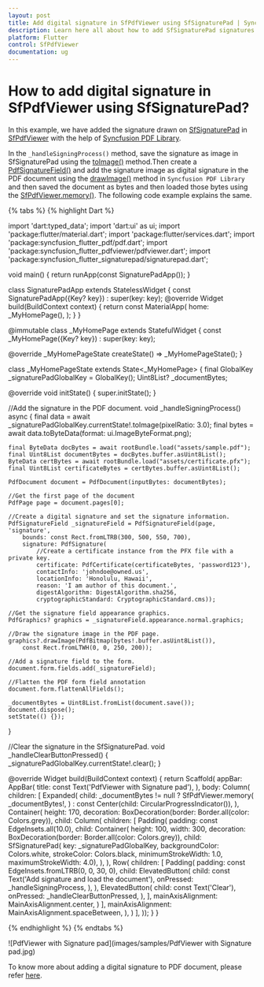 ```yaml
---
layout: post
title: Add digital signature in SfPdfViewer using SfSignaturePad | Syncfusion
description: Learn here all about how to add SfSignaturePad signatures in the Syncfusion Flutter PDF Viewer (SfPdfViewer) widget and more.
platform: Flutter
control: SfPdfViewer
documentation: ug
---
```


# How to add digital signature in SfPdfViewer using SfSignaturePad?

In this example, we have added the signature drawn on [SfSignaturePad](https://pub.dev/documentation/syncfusion_flutter_signaturepad/latest/signaturepad/SfSignaturePad-class.html) in [SfPdfViewer](https://pub.dev/documentation/syncfusion_flutter_pdfviewer/latest/pdfviewer/SfPdfViewer-class.html) with the help of [Syncfusion PDF Library](https://pub.dev/documentation/syncfusion_flutter_pdf/latest/pdf/pdf-library.html#classes). 

In the `_handleSigningProcess()` method, save the signature as image in SfSignaturePad using the [toImage()](https://pub.dev/documentation/syncfusion_flutter_signaturepad/latest/signaturepad/SfSignaturePadState/toImage.html) method.Then create a [PdfSignatureField()](https://pub.dev/documentation/syncfusion_flutter_pdf/latest/pdf/PdfSignatureField-class.html) and add the signature image as digital signature in the PDF document using the [drawImage()](https://pub.dev/documentation/syncfusion_flutter_pdf/latest/pdf/PdfGraphics/drawImage.html) method in `Syncfusion PDF Library` and then saved the document as bytes and then loaded those bytes using the [SfPdfViewer.memory()](https://pub.dev/documentation/syncfusion_flutter_pdfviewer/latest/pdfviewer/SfPdfViewer/SfPdfViewer.memory.html). The following code example explains the same.

{% tabs %}
{% highlight Dart %}

import 'dart:typed_data';
import 'dart:ui' as ui;
import 'package:flutter/material.dart';
import 'package:flutter/services.dart';
import 'package:syncfusion_flutter_pdf/pdf.dart';
import 'package:syncfusion_flutter_pdfviewer/pdfviewer.dart';
import 'package:syncfusion_flutter_signaturepad/signaturepad.dart';

void main() {
  return runApp(const SignaturePadApp());
}

class SignaturePadApp extends StatelessWidget {
  const SignaturePadApp({Key? key}) : super(key: key);
  @override
  Widget build(BuildContext context) {
    return const MaterialApp(
      home: _MyHomePage(),
    );
  }
}

@immutable
class _MyHomePage extends StatefulWidget {
  const _MyHomePage({Key? key}) : super(key: key);

  @override
  _MyHomePageState createState() => _MyHomePageState();
}

class _MyHomePageState extends State<_MyHomePage> {
  final GlobalKey<SfSignaturePadState> _signaturePadGlobalKey = GlobalKey();
  Uint8List? _documentBytes;

  @override
  void initState() {
    super.initState();
  }

  //Add the signature in the PDF document.
  void _handleSigningProcess() async {
    final data =
        await _signaturePadGlobalKey.currentState!.toImage(pixelRatio: 3.0);
    final bytes = await data.toByteData(format: ui.ImageByteFormat.png);

    final ByteData docBytes = await rootBundle.load("assets/sample.pdf");
    final Uint8List documentBytes = docBytes.buffer.asUint8List();
    ByteData certBytes = await rootBundle.load("assets/certificate.pfx");
    final Uint8List certificateBytes = certBytes.buffer.asUint8List();

    PdfDocument document = PdfDocument(inputBytes: documentBytes);

    //Get the first page of the document
    PdfPage page = document.pages[0];

    //Create a digital signature and set the signature information.
    PdfSignatureField _signatureField = PdfSignatureField(page, 'signature',
        bounds: const Rect.fromLTRB(300, 500, 550, 700),
        signature: PdfSignature(
            //Create a certificate instance from the PFX file with a private key.
            certificate: PdfCertificate(certificateBytes, 'password123'),
            contactInfo: 'johndoe@owned.us',
            locationInfo: 'Honolulu, Hawaii',
            reason: 'I am author of this document.',
            digestAlgorithm: DigestAlgorithm.sha256,
            cryptographicStandard: CryptographicStandard.cms));

    //Get the signature field appearance graphics.
    PdfGraphics? graphics = _signatureField.appearance.normal.graphics;

    //Draw the signature image in the PDF page.
    graphics?.drawImage(PdfBitmap(bytes!.buffer.asUint8List()),
        const Rect.fromLTWH(0, 0, 250, 200));

    //Add a signature field to the form.
    document.form.fields.add(_signatureField);

    //Flatten the PDF form field annotation
    document.form.flattenAllFields();

    _documentBytes = Uint8List.fromList(document.save());
    document.dispose();
    setState(() {});
  }

  //Clear the signature in the SfSignaturePad.
  void _handleClearButtonPressed() {
    _signaturePadGlobalKey.currentState!.clear();
  }

  @override
  Widget build(BuildContext context) {
    return Scaffold(
        appBar: AppBar(
          title: const Text('PdfViewer with Signature pad'),
        ),
        body: Column(
          children: [
            Expanded(
              child: _documentBytes != null
                  ? SfPdfViewer.memory(
                      _documentBytes!,
                    )
                  : const Center(child: CircularProgressIndicator()),
            ),
            Container(
              height: 170,
              decoration: BoxDecoration(border: Border.all(color: Colors.grey)),
              child: Column(
                children: [
                  Padding(
                    padding: const EdgeInsets.all(10.0),
                    child: Container(
                      height: 100,
                      width: 300,
                      decoration:
                          BoxDecoration(border: Border.all(color: Colors.grey)),
                      child: SfSignaturePad(
                          key: _signaturePadGlobalKey,
                          backgroundColor: Colors.white,
                          strokeColor: Colors.black,
                          minimumStrokeWidth: 1.0,
                          maximumStrokeWidth: 4.0),
                    ),
                  ),
                  Row(
                    children: <Widget>[
                      Padding(
                        padding: const EdgeInsets.fromLTRB(0, 0, 30, 0),
                        child: ElevatedButton(
                          child:
                              const Text('Add signature and load the document'),
                          onPressed: _handleSigningProcess,
                        ),
                      ),
                      ElevatedButton(
                        child: const Text('Clear'),
                        onPressed: _handleClearButtonPressed,
                      ),
                    ],
                    mainAxisAlignment: MainAxisAlignment.center,
                  )
                ],
                mainAxisAlignment: MainAxisAlignment.spaceBetween,
              ),
            )
          ],
        ));
  }
}

{% endhighlight %}
{% endtabs %}

![PdfViewer with Signature pad](images/samples/PdfViewer with Signature pad.jpg)

To know more about adding a digital signature to PDF document, please refer [here](https://help.syncfusion.com/flutter/pdf/working-with-digital-signature).